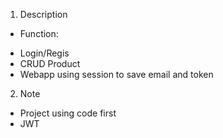 1. Description
- Function:
+ Login/Regis 
+ CRUD Product
+ Webapp using session to save email and token

2. Note
- Project using code first
- JWT
